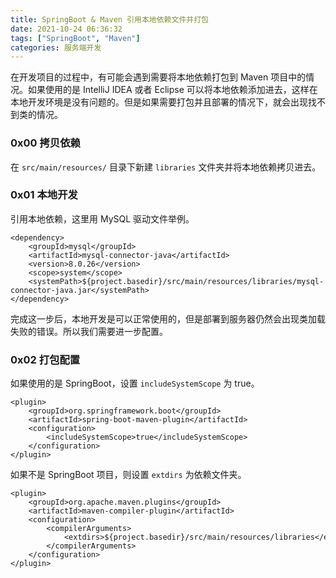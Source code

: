 ```yaml
---
title: SpringBoot & Maven 引用本地依赖文件并打包
date: 2021-10-24 06:36:32
tags: ["SpringBoot", "Maven"]
categories: 服务端开发
---
```


在开发项目的过程中，有可能会遇到需要将本地依赖打包到 Maven 项目中的情况。如果使用的是 IntelliJ IDEA 或者 Eclipse 可以将本地依赖添加进去，这样在本地开发环境是没有问题的。但是如果需要打包并且部署的情况下，就会出现找不到类的情况。

<!-- more -->

### 0x00 拷贝依赖

在 `src/main/resources/` 目录下新建 `libraries` 文件夹并将本地依赖拷贝进去。

### 0x01 本地开发

引用本地依赖，这里用 MySQL 驱动文件举例。

```
<dependency>
    <groupId>mysql</groupId>
    <artifactId>mysql-connector-java</artifactId>
    <version>8.0.26</version>
    <scope>system</scope>
    <systemPath>${project.basedir}/src/main/resources/libraries/mysql-connector-java.jar</systemPath>
</dependency>
```

完成这一步后，本地开发是可以正常使用的，但是部署到服务器仍然会出现类加载失败的错误。所以我们需要进一步配置。

### 0x02 打包配置

如果使用的是 SpringBoot，设置 `includeSystemScope` 为 true。

```
<plugin>
    <groupId>org.springframework.boot</groupId>
    <artifactId>spring-boot-maven-plugin</artifactId>
    <configuration>
        <includeSystemScope>true</includeSystemScope>
    </configuration>
</plugin>
```

如果不是 SpringBoot 项目，则设置 `extdirs` 为依赖文件夹。

```
<plugin>
    <groupId>org.apache.maven.plugins</groupId>
    <artifactId>maven-compiler-plugin</artifactId>
    <configuration>
        <compilerArguments>
            <extdirs>${project.basedir}/src/main/resources/libraries</extdirs>
        </compilerArguments>
    </configuration>
</plugin>
```

